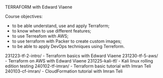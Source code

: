 TERRAFORM with Edward Viaene

Course objectives:
- to be able understand, use and apply Terraform;
- to know when to use different features;
- to use Terreafom with AWS;
- to use terraform with Packer to create custom images;
- to be able to apply DevOps techniques using Terreform.


231223-tf-2-intro/  - Terraform basics with Edward Viaene
231230-tf-5-aws/    - Terraform on AWS with Edward Viaene
231225-kali-tf/     - Kali linux rolling edition testing
240102-tf-imran/    - Terraform basic tutorial with Imran Teli
240103-cf-imran/    - CloudFormation tutorial with Imran Teli
